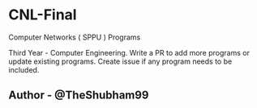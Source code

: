 # CNL-Final
Computer Networks ( SPPU ) Programs

Third Year - Computer Engineering.
Write a PR to add more programs or update existing programs.
Create issue if any program needs to be included.


## Author - @TheShubham99 
